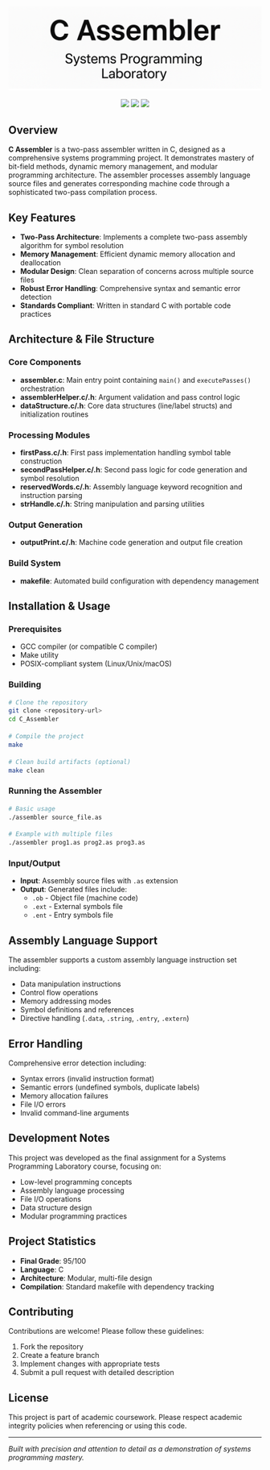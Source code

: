 ![App Showcase](assets/c-assembler-readme.png)
<p align="center">
  <img src="https://img.shields.io/badge/course-systems_programming_laboratory-lightgrey.svg">
  <img src="https://img.shields.io/badge/language-C-lightgrey.svg">
  <img src="https://img.shields.io/badge/grade-95-blue.svg">
</p>

## Overview
**C Assembler** is a two-pass assembler written in C, designed as a comprehensive systems programming project. It demonstrates mastery of bit-field methods, dynamic memory management, and modular programming architecture. The assembler processes assembly language source files and generates corresponding machine code through a sophisticated two-pass compilation process.

## Key Features
- **Two-Pass Architecture**: Implements a complete two-pass assembly algorithm for symbol resolution
- **Memory Management**: Efficient dynamic memory allocation and deallocation
- **Modular Design**: Clean separation of concerns across multiple source files
- **Robust Error Handling**: Comprehensive syntax and semantic error detection
- **Standards Compliant**: Written in standard C with portable code practices

## Architecture & File Structure

### Core Components
- **assembler.c**: Main entry point containing `main()` and `executePasses()` orchestration
- **assemblerHelper.c/.h**: Argument validation and pass control logic
- **dataStructure.c/.h**: Core data structures (line/label structs) and initialization routines

### Processing Modules
- **firstPass.c/.h**: First pass implementation handling symbol table construction
- **secondPassHelper.c/.h**: Second pass logic for code generation and symbol resolution
- **reservedWords.c/.h**: Assembly language keyword recognition and instruction parsing
- **strHandle.c/.h**: String manipulation and parsing utilities

### Output Generation
- **outputPrint.c/.h**: Machine code generation and output file creation

### Build System
- **makefile**: Automated build configuration with dependency management

## Installation & Usage

### Prerequisites
- GCC compiler (or compatible C compiler)
- Make utility
- POSIX-compliant system (Linux/Unix/macOS)

### Building
```bash
# Clone the repository
git clone <repository-url>
cd C_Assembler

# Compile the project
make

# Clean build artifacts (optional)
make clean
```

### Running the Assembler
```bash
# Basic usage
./assembler source_file.as

# Example with multiple files
./assembler prog1.as prog2.as prog3.as
```

### Input/Output
- **Input**: Assembly source files with `.as` extension
- **Output**: Generated files include:
  - `.ob` - Object file (machine code)
  - `.ext` - External symbols file
  - `.ent` - Entry symbols file

## Assembly Language Support
The assembler supports a custom assembly language instruction set including:
- Data manipulation instructions
- Control flow operations
- Memory addressing modes
- Symbol definitions and references
- Directive handling (`.data`, `.string`, `.entry`, `.extern`)

## Error Handling
Comprehensive error detection including:
- Syntax errors (invalid instruction format)
- Semantic errors (undefined symbols, duplicate labels)
- Memory allocation failures
- File I/O errors
- Invalid command-line arguments

## Development Notes
This project was developed as the final assignment for a Systems Programming Laboratory course, focusing on:
- Low-level programming concepts
- Assembly language processing
- File I/O operations
- Data structure design
- Modular programming practices

## Project Statistics
- **Final Grade**: 95/100
- **Language**: C
- **Architecture**: Modular, multi-file design
- **Compilation**: Standard makefile with dependency tracking

## Contributing
Contributions are welcome! Please follow these guidelines:
1. Fork the repository
2. Create a feature branch
3. Implement changes with appropriate tests
4. Submit a pull request with detailed description

## License
This project is part of academic coursework. Please respect academic integrity policies when referencing or using this code.

---
*Built with precision and attention to detail as a demonstration of systems programming mastery.*
